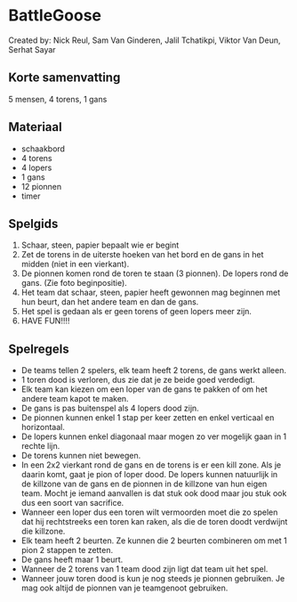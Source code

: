 # BattleGoose
Created by: Nick Reul, Sam Van Ginderen, Jalil Tchatikpi, Viktor Van Deun, Serhat Sayar

## Korte samenvatting
5 mensen, 4 torens, 1 gans

## Materiaal
 - schaakbord
 - 4 torens
 - 4 lopers
 - 1 gans
 - 12 pionnen
 - timer

## Spelgids
 1. Schaar, steen, papier bepaalt wie er begint
 2. Zet de torens in de uiterste hoeken van het bord en de gans in het midden (niet in een vierkant).
 3. De pionnen komen rond de toren te staan (3 pionnen). De lopers rond de gans. (Zie foto beginpositie).
 4. Het team dat schaar, steen, papier heeft gewonnen mag beginnen met hun beurt, dan het andere team en dan de gans.
 5. Het spel is gedaan als er geen torens of geen lopers meer zijn.
 6. HAVE FUN!!!!

## Spelregels
 - De teams tellen 2 spelers, elk team heeft 2 torens, de gans werkt alleen.
 - 1 toren dood is verloren, dus zie dat je ze beide goed verdedigt.
 - Elk team kan kiezen om een loper van de gans te pakken of om het andere team kapot te maken.
 - De gans is pas buitenspel als 4 lopers dood zijn.
 - De pionnen kunnen enkel 1 stap per keer zetten en enkel verticaal en horizontaal.
 - De lopers kunnen enkel diagonaal maar mogen zo ver mogelijk gaan in 1 rechte lijn.
 - De torens kunnen niet bewegen.
 - In een 2x2 vierkant rond de gans en de torens is er een kill zone. Als je daarin komt, gaat je pion of loper dood. De lopers kunnen natuurlijk in de killzone van de gans en de pionnen in de killzone van hun eigen team. Mocht je iemand aanvallen is dat stuk ook dood maar jou stuk ook dus een soort van sacrifice.
 - Wanneer een loper dus een toren wilt vermoorden moet die zo spelen dat hij rechtstreeks een toren kan raken, als die de toren doodt verdwijnt die killzone.
 - Elk team heeft 2 beurten. Ze kunnen die 2 beurten combineren om met 1 pion 2 stappen te zetten.
 - De gans heeft maar 1 beurt.
 - Wanneer de 2 torens van 1 team dood zijn ligt dat team uit het spel.
 - Wanneer jouw toren dood is kun je nog steeds je pionnen gebruiken. Je mag ook altijd de pionnen van je teamgenoot gebruiken.
